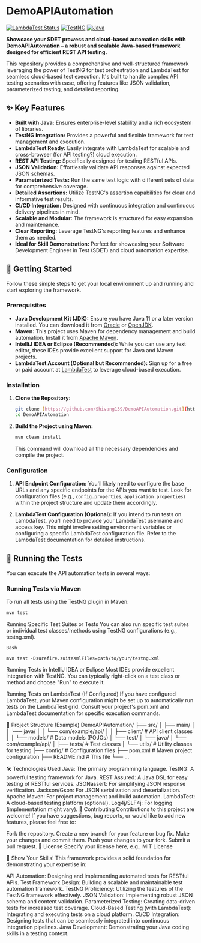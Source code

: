 # DemoAPIAutomation

[![LambdaTest Status](https://img.shields.io/badge/LambdaTest-Passing-brightgreen?style=flat-square&logo=lambdatest)](YOUR_LAMBDATEST_BUILD_URL_HERE)
[![TestNG](https://img.shields.io/badge/TestNG-v7.x-blueviolet?style=flat-square&logo=testng)](https://testng.org/)
[![Java](https://img.shields.io/badge/Java-11+-orange?style=flat-square&logo=openjdk)](https://www.oracle.com/java/)

**Showcase your SDET prowess and cloud-based automation skills with DemoAPIAutomation – a robust and scalable Java-based framework designed for efficient REST API testing.**

This repository provides a comprehensive and well-structured framework leveraging the power of TestNG for test orchestration and LambdaTest for seamless cloud-based test execution. It's built to handle complex API testing scenarios with ease, offering features like JSON validation, parameterized testing, and detailed reporting.

## ✨ Key Features

* **Built with Java:** Ensures enterprise-level stability and a rich ecosystem of libraries.
* **TestNG Integration:** Provides a powerful and flexible framework for test management and execution.
* **LambdaTest Ready:** Easily integrate with LambdaTest for scalable and cross-browser (for API testing?) cloud execution.
* **REST API Testing:** Specifically designed for testing RESTful APIs.
* **JSON Validation:** Effortlessly validate API responses against expected JSON schemas.
* **Parameterized Tests:** Run the same test logic with different sets of data for comprehensive coverage.
* **Detailed Assertions:** Utilize TestNG's assertion capabilities for clear and informative test results.
* **CI/CD Integration:** Designed with continuous integration and continuous delivery pipelines in mind.
* **Scalable and Modular:** The framework is structured for easy expansion and maintenance.
* **Clear Reporting:** Leverage TestNG's reporting features and enhance them as needed.
* **Ideal for Skill Demonstration:** Perfect for showcasing your Software Development Engineer in Test (SDET) and cloud automation expertise.

## 🚀 Getting Started

Follow these simple steps to get your local environment up and running and start exploring the framework.

### Prerequisites

* **Java Development Kit (JDK):** Ensure you have Java 11 or a later version installed. You can download it from [Oracle](https://www.oracle.com/java/technologies/javase-downloads.html) or [OpenJDK](https://openjdk.java.net/).
* **Maven:** This project uses Maven for dependency management and build automation. Install it from [Apache Maven](https://maven.apache.org/download.cgi).
* **IntelliJ IDEA or Eclipse (Recommended):** While you can use any text editor, these IDEs provide excellent support for Java and Maven projects.
* **LambdaTest Account (Optional but Recommended):** Sign up for a free or paid account at [LambdaTest](https://www.lambdatest.com/) to leverage cloud-based execution.

### Installation

1.  **Clone the Repository:**
    ```bash
    git clone [https://github.com/Shivang139/DemoAPIAutomation.git](https://github.com/Shivang139/DemoAPIAutomation.git)
    cd DemoAPIAutomation
    ```

2.  **Build the Project using Maven:**
    ```bash
    mvn clean install
    ```
    This command will download all the necessary dependencies and compile the project.

### Configuration

1.  **API Endpoint Configuration:** You'll likely need to configure the base URLs and any specific endpoints for the APIs you want to test. Look for configuration files (e.g., `config.properties`, `application.properties`) within the project structure and update them accordingly.

2.  **LambdaTest Configuration (Optional):** If you intend to run tests on LambdaTest, you'll need to provide your LambdaTest username and access key. This might involve setting environment variables or configuring a specific LambdaTest configuration file. Refer to the LambdaTest documentation for detailed instructions.

## 🧪 Running the Tests

You can execute the API automation tests in several ways:

### Running Tests via Maven

To run all tests using the TestNG plugin in Maven:

```bash
mvn test
```
Running Specific Test Suites or Tests
You can also run specific test suites or individual test classes/methods using TestNG configurations (e.g., testng.xml).
```
Bash

mvn test -Dsurefire.suiteXmlFiles=path/to/your/testng.xml
```
Running Tests in IntelliJ IDEA or Eclipse
Most IDEs provide excellent integration with TestNG. You can typically right-click on a test class or method and choose "Run" to execute it.

Running Tests on LambdaTest (If Configured)
If you have configured LambdaTest, your Maven configuration might be set up to automatically run tests on the LambdaTest grid. Consult your project's pom.xml and LambdaTest documentation for specific execution commands.

📂 Project Structure (Example)
DemoAPIAutomation/
├── src/
│   ├── main/
│   │   └── java/
│   │       └── com/example/api/
│   │           ├── client/         # API client classes
│   │           └── models/         # Data models (POJOs)
│   └── test/
│       └── java/
│           └── com/example/api/
│               ├── tests/          # Test classes
│               └── utils/          # Utility classes for testing
├── config/                         # Configuration files
├── pom.xml                         # Maven project configuration
├── README.md                       # This file
└── ...


🛠️ Technologies Used
Java: The primary programming language.
TestNG: A powerful testing framework for Java.
REST Assured: A Java DSL for easy testing of RESTful services.
JSONassert: For simplifying JSON response verification.
Jackson/Gson: For JSON serialization and deserialization.
Apache Maven: For project management and build automation.
LambdaTest: A cloud-based testing platform (optional).
Log4j/SLF4j: For logging (implementation might vary).
🤝 Contributing
Contributions to this project are welcome! If you have suggestions, bug reports, or would like to add new features, please feel free to:

Fork the repository.
Create a new branch for your feature or bug fix.
Make your changes and commit them.
Push your changes to your fork.
Submit a pull request.
📄 License
Specify your license here, e.g., MIT License

🎉 Show Your Skills!
This framework provides a solid foundation for demonstrating your expertise in:

API Automation: Designing and implementing automated tests for RESTful APIs.
Test Framework Design: Building a scalable and maintainable test automation framework.
TestNG Proficiency: Utilizing the features of the TestNG framework effectively.
JSON Validation: Implementing robust JSON schema and content validation.
Parameterized Testing: Creating data-driven tests for increased test coverage.
Cloud-Based Testing (with LambdaTest): Integrating and executing tests on a cloud platform.
CI/CD Integration: Designing tests that can be seamlessly integrated into continuous integration pipelines.
Java Development: Demonstrating your Java coding skills in a testing context.
